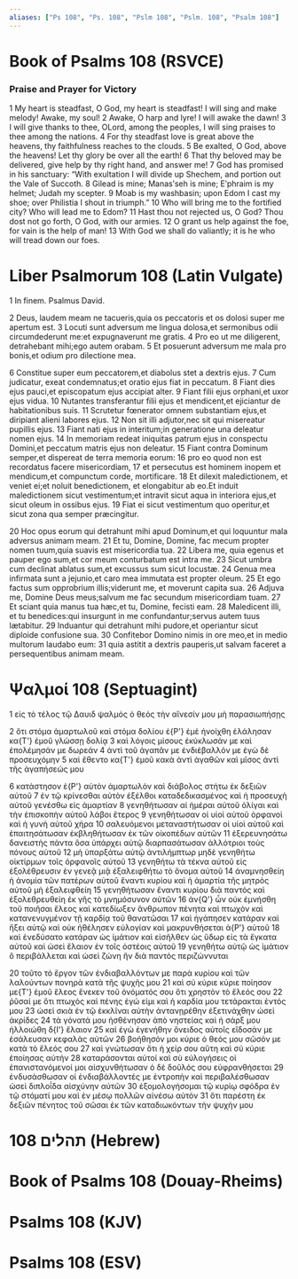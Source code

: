 ```yaml
---
aliases: ["Ps 108", "Ps. 108", "Pslm 108", "Pslm. 108", "Psalm 108"]
---
```



# Book of Psalms 108 (RSVCE)

### Praise and Prayer for Victory
1 My heart is steadfast, O God, my heart is steadfast! I will sing and make melody! Awake, my soul!
2 Awake, O harp and lyre! I will awake the dawn!
3 I will give thanks to thee, OLord, among the peoples, I will sing praises to thee among the nations.
4 For thy steadfast love is great above the heavens, thy faithfulness reaches to the clouds.
5 Be exalted, O God, above the heavens! Let thy glory be over all the earth!
6 That thy beloved may be delivered, give help by thy right hand, and answer me!
7 God has promised in his sanctuary: “With exultation I will divide up Shechem, and portion out the Vale of Succoth.
8 Gilead is mine; Manasʹseh is mine; Eʹphraim is my helmet; Judah my scepter.
9 Moab is my washbasin; upon Edom I cast my shoe; over Philistia I shout in triumph.”
10 Who will bring me to the fortified city? Who will lead me to Edom?
11 Hast thou not rejected us, O God? Thou dost not go forth, O God, with our armies.
12 O grant us help against the foe, for vain is the help of man!
13 With God we shall do valiantly; it is he who will tread down our foes.


# Liber Psalmorum 108 (Latin Vulgate)

1 In finem. Psalmus David.

2 Deus, laudem meam ne tacueris,quia os peccatoris et os dolosi super me apertum est.
3 Locuti sunt adversum me lingua dolosa,et sermonibus odii circumdederunt me:et expugnaverunt me gratis.
4 Pro eo ut me diligerent, detrahebant mihi;ego autem orabam.
5 Et posuerunt adversum me mala pro bonis,et odium pro dilectione mea.

6 Constitue super eum peccatorem,et diabolus stet a dextris ejus.
7 Cum judicatur, exeat condemnatus;et oratio ejus fiat in peccatum.
8 Fiant dies ejus pauci,et episcopatum ejus accipiat alter.
9 Fiant filii ejus orphani,et uxor ejus vidua.
10 Nutantes transferantur filii ejus et mendicent,et ejiciantur de habitationibus suis.
11 Scrutetur fœnerator omnem substantiam ejus,et diripiant alieni labores ejus.
12 Non sit illi adjutor,nec sit qui misereatur pupillis ejus.
13 Fiant nati ejus in interitum;in generatione una deleatur nomen ejus.
14 In memoriam redeat iniquitas patrum ejus in conspectu Domini,et peccatum matris ejus non deleatur.
15 Fiant contra Dominum semper,et dispereat de terra memoria eorum:
16 pro eo quod non est recordatus facere misericordiam,
17 et persecutus est hominem inopem et mendicum,et compunctum corde, mortificare.
18 Et dilexit maledictionem, et veniet ei;et noluit benedictionem, et elongabitur ab eo.Et induit maledictionem sicut vestimentum;et intravit sicut aqua in interiora ejus,et sicut oleum in ossibus ejus.
19 Fiat ei sicut vestimentum quo operitur,et sicut zona qua semper præcingitur.

20 Hoc opus eorum qui detrahunt mihi apud Dominum,et qui loquuntur mala adversus animam meam.
21 Et tu, Domine, Domine, fac mecum propter nomen tuum,quia suavis est misericordia tua.
22 Libera me, quia egenus et pauper ego sum,et cor meum conturbatum est intra me.
23 Sicut umbra cum declinat ablatus sum,et excussus sum sicut locustæ.
24 Genua mea infirmata sunt a jejunio,et caro mea immutata est propter oleum.
25 Et ego factus sum opprobrium illis;viderunt me, et moverunt capita sua.
26 Adjuva me, Domine Deus meus;salvum me fac secundum misericordiam tuam.
27 Et sciant quia manus tua hæc,et tu, Domine, fecisti eam.
28 Maledicent illi, et tu benedices:qui insurgunt in me confundantur;servus autem tuus lætabitur.
29 Induantur qui detrahunt mihi pudore,et operiantur sicut diploide confusione sua.
30 Confitebor Domino nimis in ore meo,et in medio multorum laudabo eum:
31 quia astitit a dextris pauperis,ut salvam faceret a persequentibus animam meam.


# Ψαλμοί 108 (Septuagint)

1 εἰς τὸ τέλος τῷ Δαυιδ ψαλμός ὁ θεός τὴν αἴνεσίν μου μὴ παρασιωπήσῃς

2 ὅτι στόμα ἁμαρτωλοῦ καὶ στόμα δολίου ἐ{P'} ἐμὲ ἠνοίχθη ἐλάλησαν κα{T'} ἐμοῦ γλώσσῃ δολίᾳ
3 καὶ λόγοις μίσους ἐκύκλωσάν με καὶ ἐπολέμησάν με δωρεάν
4 ἀντὶ τοῦ ἀγαπᾶν με ἐνδιέβαλλόν με ἐγὼ δὲ προσευχόμην
5 καὶ ἔθεντο κα{T'} ἐμοῦ κακὰ ἀντὶ ἀγαθῶν καὶ μῖσος ἀντὶ τῆς ἀγαπήσεώς μου

6 κατάστησον ἐ{P'} αὐτὸν ἁμαρτωλόν καὶ διάβολος στήτω ἐκ δεξιῶν αὐτοῦ
7 ἐν τῷ κρίνεσθαι αὐτὸν ἐξέλθοι καταδεδικασμένος καὶ ἡ προσευχὴ αὐτοῦ γενέσθω εἰς ἁμαρτίαν
8 γενηθήτωσαν αἱ ἡμέραι αὐτοῦ ὀλίγαι καὶ τὴν ἐπισκοπὴν αὐτοῦ λάβοι ἕτερος
9 γενηθήτωσαν οἱ υἱοὶ αὐτοῦ ὀρφανοὶ καὶ ἡ γυνὴ αὐτοῦ χήρα
10 σαλευόμενοι μεταναστήτωσαν οἱ υἱοὶ αὐτοῦ καὶ ἐπαιτησάτωσαν ἐκβληθήτωσαν ἐκ τῶν οἰκοπέδων αὐτῶν
11 ἐξερευνησάτω δανειστὴς πάντα ὅσα ὑπάρχει αὐτῷ διαρπασάτωσαν ἀλλότριοι τοὺς πόνους αὐτοῦ
12 μὴ ὑπαρξάτω αὐτῷ ἀντιλήμπτωρ μηδὲ γενηθήτω οἰκτίρμων τοῖς ὀρφανοῖς αὐτοῦ
13 γενηθήτω τὰ τέκνα αὐτοῦ εἰς ἐξολέθρευσιν ἐν γενεᾷ μιᾷ ἐξαλειφθήτω τὸ ὄνομα αὐτοῦ
14 ἀναμνησθείη ἡ ἀνομία τῶν πατέρων αὐτοῦ ἔναντι κυρίου καὶ ἡ ἁμαρτία τῆς μητρὸς αὐτοῦ μὴ ἐξαλειφθείη
15 γενηθήτωσαν ἔναντι κυρίου διὰ παντός καὶ ἐξολεθρευθείη ἐκ γῆς τὸ μνημόσυνον αὐτῶν
16 ἀν{Q'} ὧν οὐκ ἐμνήσθη τοῦ ποιῆσαι ἔλεος καὶ κατεδίωξεν ἄνθρωπον πένητα καὶ πτωχὸν καὶ κατανενυγμένον τῇ καρδίᾳ τοῦ θανατῶσαι
17 καὶ ἠγάπησεν κατάραν καὶ ἥξει αὐτῷ καὶ οὐκ ἠθέλησεν εὐλογίαν καὶ μακρυνθήσεται ἀ{P'} αὐτοῦ
18 καὶ ἐνεδύσατο κατάραν ὡς ἱμάτιον καὶ εἰσῆλθεν ὡς ὕδωρ εἰς τὰ ἔγκατα αὐτοῦ καὶ ὡσεὶ ἔλαιον ἐν τοῖς ὀστέοις αὐτοῦ
19 γενηθήτω αὐτῷ ὡς ἱμάτιον ὃ περιβάλλεται καὶ ὡσεὶ ζώνη ἣν διὰ παντὸς περιζώννυται

20 τοῦτο τὸ ἔργον τῶν ἐνδιαβαλλόντων με παρὰ κυρίου καὶ τῶν λαλούντων πονηρὰ κατὰ τῆς ψυχῆς μου
21 καὶ σύ κύριε κύριε ποίησον με{T'} ἐμοῦ ἔλεος ἕνεκεν τοῦ ὀνόματός σου ὅτι χρηστὸν τὸ ἔλεός σου
22 ῥῦσαί με ὅτι πτωχὸς καὶ πένης ἐγώ εἰμι καὶ ἡ καρδία μου τετάρακται ἐντός μου
23 ὡσεὶ σκιὰ ἐν τῷ ἐκκλῖναι αὐτὴν ἀντανῃρέθην ἐξετινάχθην ὡσεὶ ἀκρίδες
24 τὰ γόνατά μου ἠσθένησαν ἀπὸ νηστείας καὶ ἡ σάρξ μου ἠλλοιώθη δ{I'} ἔλαιον
25 καὶ ἐγὼ ἐγενήθην ὄνειδος αὐτοῖς εἴδοσάν με ἐσάλευσαν κεφαλὰς αὐτῶν
26 βοήθησόν μοι κύριε ὁ θεός μου σῶσόν με κατὰ τὸ ἔλεός σου
27 καὶ γνώτωσαν ὅτι ἡ χείρ σου αὕτη καὶ σύ κύριε ἐποίησας αὐτήν
28 καταράσονται αὐτοί καὶ σὺ εὐλογήσεις οἱ ἐπανιστανόμενοί μοι αἰσχυνθήτωσαν ὁ δὲ δοῦλός σου εὐφρανθήσεται
29 ἐνδυσάσθωσαν οἱ ἐνδιαβάλλοντές με ἐντροπὴν καὶ περιβαλέσθωσαν ὡσεὶ διπλοΐδα αἰσχύνην αὐτῶν
30 ἐξομολογήσομαι τῷ κυρίῳ σφόδρα ἐν τῷ στόματί μου καὶ ἐν μέσῳ πολλῶν αἰνέσω αὐτόν
31 ὅτι παρέστη ἐκ δεξιῶν πένητος τοῦ σῶσαι ἐκ τῶν καταδιωκόντων τὴν ψυχήν μου


# 108 תהלים (Hebrew)


# Book of Psalms 108 (Douay-Rheims)


# Psalms 108 (KJV)


# Psalms 108 (ESV)

